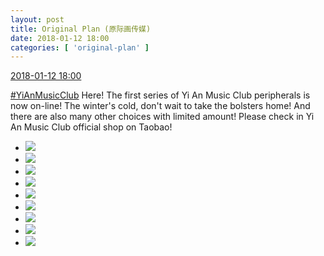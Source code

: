 ```yaml
---
layout: post
title: Original Plan (原际画传媒)
date: 2018-01-12 18:00
categories: [ 'original-plan' ]
---
```


<div class="weibo-info">
  <a href="https://weibo.com/5626539553/FE2uui8qc">2018-01-12 18:00</a>
</div>

[#YiAnMusicClub](https://weibo.com/p/100808beae2e3e05b17b64f63ebedca39f19b2/super_index) Here! The first series of Yi An Music Club peripherals is now on-line! The winter's cold, don't wait to take the bolsters home! And there are also many other choices with limited amount! Please check in Yi An Music Club official shop on Taobao!

<!-- more -->

<ul class="weibo-pic-list-3">
  <li class="weibo-pic">
    <a href="http://wx3.sinaimg.cn/mw690/0068MnXXgy1fndwfj0ch7j31kw0qvqv6.jpg"><img src="http://wx3.sinaimg.cn/thumb150/0068MnXXgy1fndwfj0ch7j31kw0qvqv6.jpg"/></a>
  </li>
  <li class="weibo-pic">
    <a href="http://wx3.sinaimg.cn/mw690/0068MnXXgy1fndwfmz73xj31kw11x7wj.jpg"><img src="http://wx3.sinaimg.cn/thumb150/0068MnXXgy1fndwfmz73xj31kw11x7wj.jpg"/></a>
  </li>
  <li class="weibo-pic">
    <a href="http://wx2.sinaimg.cn/mw690/0068MnXXgy1fndwflf7onj31kw11xnpd.jpg"><img src="http://wx2.sinaimg.cn/thumb150/0068MnXXgy1fndwflf7onj31kw11xnpd.jpg"/></a>
  </li>
  <li class="weibo-pic">
    <a href="http://wx3.sinaimg.cn/mw690/0068MnXXgy1fndwfi0fqmj31kw11xx6p.jpg"><img src="http://wx3.sinaimg.cn/thumb150/0068MnXXgy1fndwfi0fqmj31kw11xx6p.jpg"/></a>
  </li>
  <li class="weibo-pic">
    <a href="http://wx4.sinaimg.cn/mw690/0068MnXXgy1fndwfkcejwj31kw11xkjn.jpg"><img src="http://wx4.sinaimg.cn/thumb150/0068MnXXgy1fndwfkcejwj31kw11xkjn.jpg"/></a>
  </li>
  <li class="weibo-pic">
    <a href="http://wx2.sinaimg.cn/mw690/0068MnXXgy1fndwfhszkkj31kw11xqv6.jpg"><img src="http://wx2.sinaimg.cn/thumb150/0068MnXXgy1fndwfhszkkj31kw11xqv6.jpg"/></a>
  </li>
  <li class="weibo-pic">
    <a href="http://wx4.sinaimg.cn/mw690/0068MnXXgy1fndwfie5tpj31kw11xhdv.jpg"><img src="http://wx4.sinaimg.cn/thumb150/0068MnXXgy1fndwfie5tpj31kw11xhdv.jpg"/></a>
  </li>
  <li class="weibo-pic">
    <a href="http://wx1.sinaimg.cn/mw690/0068MnXXgy1fndwfmrjpoj31kw11x4qr.jpg"><img src="http://wx1.sinaimg.cn/thumb150/0068MnXXgy1fndwfmrjpoj31kw11x4qr.jpg"/></a>
  </li>
  <li class="weibo-pic">
    <a href="http://wx1.sinaimg.cn/mw690/0068MnXXgy1fndwfkb74pj31kw11x7wj.jpg"><img src="http://wx1.sinaimg.cn/thumb150/0068MnXXgy1fndwfkb74pj31kw11x7wj.jpg"/></a>
  </li>
</ul>
